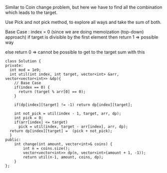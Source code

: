 Similar to Coin change problem, but here we have to find all the combination which leads to the target.

Use Pick and not pick method, to explore all ways and take the sum of both.

Base Case :
index = 0 (since we are doing memoization (top-down) approach)
if target is divisible by the first element then return 1 => possible way

else return 0 => cannot be possible to get to the target sum with this

```
class Solution {
private:
  int mod = 1e9;
  int util(int index, int target, vector<int> &arr, vector<vector<int>> &dp){
    // Base Case
    if(index == 0) {
      return (target % arr[0] == 0);
    }

    if(dp[index][target] != -1) return dp[index][target];

    int not_pick = util(index - 1, target, arr, dp);
    int pick = 0;
    if(arr[index] <= target)
      pick = util(index, target - arr[index], arr, dp);
  return dp[index][target] =  (pick + not_pick);
  }
public:
    int change(int amount, vector<int>& coins) {
        int n = coins.size();
        vector<vector<int>> dp(n, vector<int>(amount + 1, -1));
        return util(n-1, amount, coins, dp);
    }
};

```
